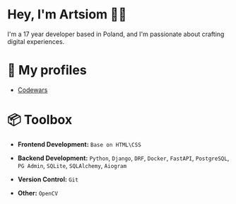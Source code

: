 # Hey, I'm Artsiom 👋🏽
I'm a 17 year developer based in Poland, and I'm passionate about crafting digital experiences.

# 🧾 My profiles
   - [Codewars](https://www.codewars.com/users/pankkkkou)

# 📦 Toolbox
   - **Frontend Development:**  `Base on HTML\CSS` 

   - **Backend Development:** `Python`, `Django`, `DRF`, `Docker`, `FastAPI`, `PostgreSQL`, `PG Admin`, `SQLite`, `SQLAlchemy`, `Aiogram` 
   
   - **Version Control:** `Git`
   
   - **Other:** `OpenCV`

